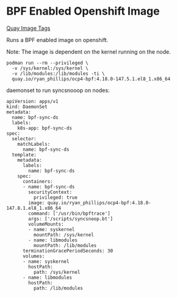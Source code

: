 # BPF Enabled Openshift Image

[Quay Image Tags](https://quay.io/repository/ryan_phillips/ocp4-bpf?tab=tags)

Runs a BPF enabled image on openshift.

Note: The image is dependent on the kernel running on the node.

```
podman run --rm --privileged \
  -v /sys/kernel:/sys/kernel \
  -v /lib/modules:/lib/modules -ti \
  quay.io/ryan_phillips/ocp4-bpf:4.18.0-147.5.1.el8_1.x86_64
```

daemonset to run syncsnooop on nodes:

```
apiVersion: apps/v1
kind: DaemonSet
metadata:
  name: bpf-sync-ds
  labels:
    k8s-app: bpf-sync-ds
spec:
  selector:
    matchLabels:
      name: bpf-sync-ds
  template:
    metadata:
      labels:
        name: bpf-sync-ds
    spec:
      containers:
      - name: bpf-sync-ds
        securityContext:
          privileged: true
        image: quay.io/ryan_phillips/ocp4-bpf:4.18.0-147.8.1.el8_1.x86_64
        command: ['/usr/bin/bpftrace']
        args: ['/scripts/syncsnoop.bt']
        volumeMounts:
        - name: syskernel
          mountPath: /sys/kernel
        - name: libmodules
          mountPath: /lib/modules
      terminationGracePeriodSeconds: 30
      volumes:
      - name: syskernel
        hostPath:
          path: /sys/kernel
      - name: libmodules
        hostPath:
          path: /lib/modules
```
